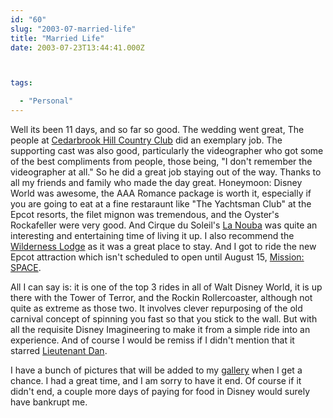 ```yaml
---
id: "60"
slug: "2003-07-married-life"
title: "Married Life"
date: 2003-07-23T13:44:41.000Z



tags:

  - "Personal"
---
```

<div class="sqs-html-content">
  <p>Well its been 11 days, and so far so good.  The wedding went great, The people at <a href="http://www.cedarbrookhillcc.com/wedding.htm">Cedarbrook Hill Country Club</a> did an exemplary job.  The supporting cast was also good, particularly the videographer who got some of the best compliments from people, those being, "I don't remember the videographer at all."  So he did a great job staying out of the way.  Thanks to all my friends and family who made the day great.
Honeymoon: Disney World was awesome, the AAA Romance package is worth it, especially if you are going to eat at a fine restaraunt like "The Yachtsman Club" at the Epcot resorts, the filet mignon was tremendous, and the Oyster's Rockafeller were very good.  And Cirque du Soleil's <a href="http://www.cirquedusoleil.com/CirqueDuSoleil/en/shows/resident/lanouba">La Nouba</a> was quite an interesting and entertaining time of living it up.  I also recommend the <a href="http://disneyworld.disney.go.com/waltdisneyworld/resorts/resortindex?id=DRSWildernessLodgeRsrt&bhcp=1">Wilderness Lodge</a> as it was a great place to stay.  And I got to ride the new Epcot attraction which isn't scheduled to open until August 15, <a href="http://disneyworld.disney.go.com/waltdisneyworld/parksandmore/attractions/attractionindex?id=EPMissionSPACEAtt">Mission: SPACE</a>.  </p>
<p>All I can say is: it is one of the top 3 rides in all of Walt Disney World, it is up there with the Tower of Terror, and the Rockin Rollercoaster, although not quite as extreme as those two.  It involves clever repurposing of the old carnival concept of spinning you fast so that you stick to the wall.  But with all the requisite Disney Imagineering to make it from a simple ride into an experience.  And of course I would be remiss if I didn't mention that it starred <a href="http://us.imdb.com/Name?Sinise,%20Gary">Lieutenant Dan</a>.</p>
<p>I have a bunch of pictures that will be added to my <a href="http://mcallister.ws/gallery">gallery</a> when I get a chance.  I had a great time, and I am sorry to have it end.  Of course if it didn't end, a couple more days of paying for food in Disney would surely have bankrupt me.</p>
</div>
